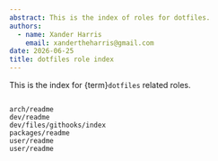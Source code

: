 ```yaml
---
abstract: This is the index of roles for dotfiles.
authors:
  - name: Xander Harris
    email: xandertheharris@gmail.com
date: 2026-06-25
title: dotfiles role index
---
```


This is the index for {term}`dotfiles` related roles.

```{toctree}

arch/readme
dev/readme
dev/files/githooks/index
packages/readme
user/readme
user/readme
```

```{sectionauthor} Xander Harris <xandertheharris@gmail.com>
```
